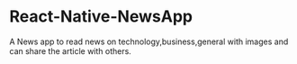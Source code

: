 # React-Native-NewsApp
A News app to read news on technology,business,general with images and can share the article with others.





















